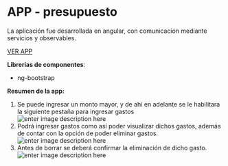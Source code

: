 # APP - presupuesto 
La aplicación fue desarrollada en angular, con comunicación mediante servicios y observables.

[VER APP](https://precious-salamander-f08216.netlify.app)

**Librerías de componentes**:
* ng-bootstrap


**Resumen de la app:**

1. Se puede ingresar un monto mayor, y de ahí en adelante se le habilitara la siguiente pestaña para ingresar gastos
![enter image description here](https://raw.githubusercontent.com/aniicossio1997/first-angular/main/app-presupuesto-observables/1_pantalla_principal.png)
2. Podrá ingresar gastos como así poder visualizar dichos gastos, además de contar con la opción de poder eliminar gastos.
![enter image description here](https://raw.githubusercontent.com/aniicossio1997/first-angular/main/app-presupuesto-observables/2_pantalla_lista_presupuesto.png)
3. Antes de borrar se deberá confirmar la eliminación de dicho gasto. ![enter image description here](https://raw.githubusercontent.com/aniicossio1997/first-angular/main/app-presupuesto-observables/3_modal.png)
